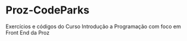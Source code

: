 # Proz-CodeParks
Exercícios e códigos do Curso Introdução a Programação com foco em Front End da Proz
